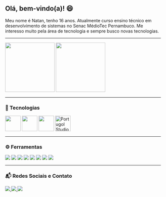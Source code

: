 ## Olá, bem-vindo(a)! 😄

Meu nome é Natan, tenho 16 anos. Atualmente curso ensino técnico em desenvolvimento de sistemas no Senac MédioTec Pernambuco. Me interesso muito pela área de tecnologia e sempre busco novas tecnologias.

---

<p>
  <img src="https://github-readme-stats.vercel.app/api?username=LeehXD&show_icons=true&theme=radical&hide_title=true" height="160"/>
  <img src="https://github-readme-stats.vercel.app/api/top-langs/?username=LeehXD&layout=compact&theme=radical" height="160"/>
</p>

---

### 💼 Tecnologias

<p>
  <img src="https://cdn.jsdelivr.net/gh/devicons/devicon/icons/c/c-original.svg" height="50" />
  <img src="https://cdn.jsdelivr.net/gh/devicons/devicon/icons/javascript/javascript-original.svg" height="50" />
  <img src="![png-transparent-microsoft-azure-sql-database-microsoft-sql-server-azure-sql-data-warehouse-logo-text-logo-microsoft-azure-thumbnail](https://github.com/user-attachments/assets/4fa6be78-b31d-473c-8fe7-b000c19c0edb)" height="50" />
  <img src="https://univali-lite.github.io/Portugol-Studio/assets/img/logo.png" height="50" alt="Portugol Studio" title="Portugol Studio" />
</p>

---

### ⚙ Ferramentas

<p>
  <img src="https://img.shields.io/badge/Windows-0078D6?style=flat&logo=windows&logoColor=white" />
  <img src="https://img.shields.io/badge/Figma-F24E1E?style=flat&logo=figma&logoColor=white" />
  <img src="https://img.shields.io/badge/GitHub-181717?style=flat&logo=github&logoColor=white" />
  <img src="https://img.shields.io/badge/Notion-000000?style=flat&logo=notion&logoColor=white" />
  <img src="https://img.shields.io/badge/Canva-00C4CC?style=flat&logo=canva&logoColor=white" />
  <img src="https://img.shields.io/badge/Photoshop-31A8FF?style=flat&logo=adobe-photoshop&logoColor=white" />
  <img src="https://img.shields.io/badge/Trello-0052CC?style=flat&logo=trello&logoColor=white" />
  <img src="https://img.shields.io/badge/OneNote-7719AA?style=flat&logo=onenote&logoColor=white" />
</p>

---

### 📬 Redes Sociais e Contato

<p>
  <a href="https://www.instagram.com/nats_alvs/">
    <img src="https://img.shields.io/badge/INSTAGRAM-pink?style=for-the-badge&logo=instagram&logoColor=white" />
  </a>
  <a href="mailto:natscoisaseria@gmail.com">
    <img src="https://img.shields.io/badge/GMAIL-black?style=for-the-badge&logo=gmail&logoColor=white" />
  </a>
  <a href="https://linkedin.com">
    <img src="https://img.shields.io/badge/LINKEDIN-blue?style=for-the-badge&logo=linkedin&logoColor=white" />
  </a>
</p>
